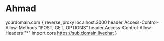 # Ahmad
yourdomain.com {         reverse_proxy localhost:3000         header Access-Control-Allow-Methods "POST, GET, OPTIONS"         header Access-Control-Allow-Headers "*"         import cors https://sub.domain.livechat }
